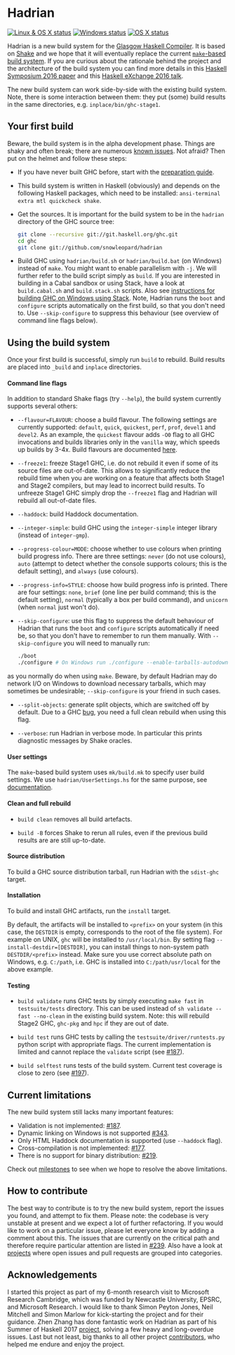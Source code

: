 Hadrian
=======

[![Linux & OS X status](https://img.shields.io/travis/snowleopard/hadrian/master.svg?label=Linux%20%26%20OS%20X)](https://travis-ci.org/snowleopard/hadrian) [![Windows status](https://img.shields.io/appveyor/ci/snowleopard/hadrian/master.svg?label=Windows)](https://ci.appveyor.com/project/snowleopard/hadrian) [![OS X status](https://img.shields.io/circleci/project/github/snowleopard/hadrian.svg?label=OS%20X)](https://circleci.com/gh/snowleopard/hadrian)

Hadrian is a new build system for the [Glasgow Haskell Compiler][ghc]. It is based
on [Shake][shake] and we hope that it will eventually replace the current
[`make`-based build system][make]. If you are curious about the rationale behind the
project and the architecture of the build system you can find more details in
this [Haskell Symposium 2016 paper][paper] and this [Haskell eXchange 2016 talk][talk].

The new build system can work side-by-side with the existing build system. Note, there is
some interaction between them: they put (some) build results in the same directories,
e.g. `inplace/bin/ghc-stage1`.

Your first build
----------------

Beware, the build system is in the alpha development phase. Things are shaky and often
break; there are numerous [known issues][issues]. Not afraid? Then put on the helmet and
follow these steps:

* If you have never built GHC before, start with the [preparation guide][ghc-preparation].

* This build system is written in Haskell (obviously) and depends on the following Haskell
packages, which need to be installed: `ansi-terminal extra mtl quickcheck shake`.

* Get the sources. It is important for the build system to be in the `hadrian` directory
of the GHC source tree:

    ```bash
    git clone --recursive git://git.haskell.org/ghc.git
    cd ghc
    git clone git://github.com/snowleopard/hadrian
    ```

* Build GHC using `hadrian/build.sh` or `hadrian/build.bat` (on Windows) instead
of `make`. You might want to enable parallelism with `-j`. We will further refer to the
build script simply as `build`. If you are interested in building in a Cabal sandbox
or using Stack, have a look at `build.cabal.sh` and `build.stack.sh` scripts. Also
see [instructions for building GHC on Windows using Stack][windows-build]. Note, Hadrian
runs the `boot` and `configure` scripts automatically on the first build, so that you don't
need to. Use `--skip-configure` to suppress this behaviour (see overview of command line
flags below).

Using the build system
----------------------
Once your first build is successful, simply run `build` to rebuild. Build results
are placed into `_build` and `inplace` directories.

#### Command line flags

In addition to standard Shake flags (try `--help`), the build system
currently supports several others:
* `--flavour=FLAVOUR`: choose a build flavour. The following settings are currently supported:
`default`, `quick`, `quickest`, `perf`, `prof`, `devel1` and `devel2`. As an example, the
`quickest` flavour adds `-O0` flag to all GHC invocations and builds libraries only in the
`vanilla` way, which speeds up builds by 3-4x. Build flavours are documented
[here](https://github.com/snowleopard/hadrian/blob/master/doc/flavours.md).

* `--freeze1`: freeze Stage1 GHC, i.e. do not rebuild it even if some of its source files
are out-of-date. This allows to significantly reduce the rebuild time when you are working
on a feature that affects both Stage1 and Stage2 compilers, but may lead to incorrect
build results. To unfreeze Stage1 GHC simply drop the `--freeze1` flag and Hadrian will
rebuild all out-of-date files.

* `--haddock`: build Haddock documentation.

* `--integer-simple`: build GHC using the `integer-simple` integer library (instead
of `integer-gmp`).

* `--progress-colour=MODE`: choose whether to use colours when printing build progress
info. There are three settings: `never` (do not use colours), `auto` (attempt to detect
whether the console supports colours; this is the default setting), and `always` (use
colours).

* `--progress-info=STYLE`: choose how build progress info is printed. There are four
settings: `none`, `brief` (one line per build command; this is the default setting),
`normal` (typically a box per build command), and `unicorn` (when `normal` just won't do).

* `--skip-configure`: use this flag to suppress the default behaviour of Hadrian that
runs the `boot` and `configure` scripts automatically if need be, so that you don't have
to remember to run them manually. With `--skip-configure` you will need to manually run:

    ```bash
    ./boot
    ./configure # On Windows run ./configure --enable-tarballs-autodownload
    ```
as you normally do when using `make`. Beware, by default Hadrian may do network I/O on
Windows to download necessary tarballs, which may sometimes be undesirable; `--skip-configure`
is your friend in such cases.

* `--split-objects`: generate split objects, which are switched off by default. Due to
a GHC [bug][ghc-split-objs-bug], you need a full clean rebuild when using this flag.

* `--verbose`: run Hadrian in verbose mode. In particular this prints diagnostic messages
by Shake oracles.

#### User settings

The `make`-based build system uses `mk/build.mk` to specify user build settings. We
use `hadrian/UserSettings.hs` for the same purpose, see [documentation](doc/user-settings.md).

#### Clean and full rebuild

* `build clean` removes all build artefacts.

* `build -B` forces Shake to rerun all rules, even if the previous build results are
are still up-to-date.

#### Source distribution

To build a GHC source distribution tarball, run Hadrian with the `sdist-ghc` target.

#### Installation

To build and install GHC artifacts, run the `install` target.

By default, the artifacts will be installed to `<prefix>` on your system
(in this case, the `DESTDIR` is empty, corresponds to the root of the file system).
For example on UNIX, `ghc` will be installed to `/usr/local/bin`. By setting flag `--install-destdir=[DESTDIR]`,
you can install things to non-system path `DESTDIR/<prefix>` instead.
Make sure you use correct absolute path on Windows, e.g. `C:/path`,
i.e. GHC is installed into `C:/path/usr/local` for the above example.

#### Testing

* `build validate` runs GHC tests by simply executing `make fast` in `testsuite/tests`
directory. This can be used instead of `sh validate --fast --no-clean` in the existing
build system. Note: this will rebuild Stage2 GHC, `ghc-pkg` and `hpc` if they are out of date.

* `build test` runs GHC tests by calling the `testsuite/driver/runtests.py` python
script with appropriate flags. The current implementation is limited and cannot
replace the `validate` script (see [#187][validation-issue]).

* `build selftest` runs tests of the build system. Current test coverage is close to
zero (see [#197][test-issue]).

Current limitations
-------------------
The new build system still lacks many important features:
* Validation is not implemented: [#187][validation-issue].
* Dynamic linking on Windows is not supported [#343][dynamic-windows-issue].
* Only HTML Haddock documentation is supported (use `--haddock` flag).
* Cross-compilation is not implemented: [#177][cross-compilation-issue].
* There is no support for binary distribution: [#219][install-issue].

Check out [milestones] to see when we hope to resolve the above limitations.

How to contribute
-----------------

The best way to contribute is to try the new build system, report the issues
you found, and attempt to fix them. Please note: the codebase is very unstable
at present and we expect a lot of further refactoring. If you would like to
work on a particular issue, please let everyone know by adding a comment about
this. The issues that are currently on the critical path and therefore require
particular attention are listed in [#239](https://github.com/snowleopard/hadrian/issues/239).
Also have a look at [projects](https://github.com/snowleopard/hadrian/projects)
where open issues and pull requests are grouped into categories.

Acknowledgements
----------------

I started this project as part of my 6-month research visit to Microsoft
Research Cambridge, which was funded by Newcastle University, EPSRC, and
Microsoft Research. I would like to thank Simon Peyton Jones, Neil Mitchell
and Simon Marlow for kick-starting the project and for their guidance.
Zhen Zhang has done fantastic work on Hadrian as part of his Summer of
Haskell 2017 [project](https://summer.haskell.org/ideas.html#hadrian-ghc),
solving a few heavy and long-overdue issues. Last but not least, big thanks
to all other project [contributors][contributors], who helped me endure and
enjoy the project.

[ghc]: https://en.wikipedia.org/wiki/Glasgow_Haskell_Compiler
[shake]: https://github.com/ndmitchell/shake/blob/master/README.md
[make]: https://ghc.haskell.org/trac/ghc/wiki/Building/Architecture
[paper]: https://www.staff.ncl.ac.uk/andrey.mokhov/Hadrian.pdf
[talk]: https://skillsmatter.com/skillscasts/8722-meet-hadrian-a-new-build-system-for-ghc
[issues]: https://github.com/snowleopard/hadrian/issues
[ghc-preparation]: https://ghc.haskell.org/trac/ghc/wiki/Building/Preparation
[ghc-windows-quick-build]: https://ghc.haskell.org/trac/ghc/wiki/Building/Preparation/Windows#AQuickBuild
[windows-build]: https://github.com/snowleopard/hadrian/blob/master/doc/windows.md
[ghc-split-objs-bug]: https://ghc.haskell.org/trac/ghc/ticket/11315
[test-issue]: https://github.com/snowleopard/hadrian/issues/197
[validation-issue]: https://github.com/snowleopard/hadrian/issues/187
[dynamic-windows-issue]: https://github.com/snowleopard/hadrian/issues/343
[cross-compilation-issue]: https://github.com/snowleopard/hadrian/issues/177
[install-issue]: https://github.com/snowleopard/hadrian/issues/219
[milestones]: https://github.com/snowleopard/hadrian/milestones
[contributors]: https://github.com/snowleopard/hadrian/graphs/contributors
